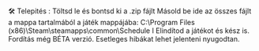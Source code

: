 🛠 Telepités :
Töltsd le és bontsd ki a .zip fájlt
Másold be ide az összes fájlt a mappa tartalmából a játék mappájába:
C:\Program Files (x86)\Steam\steamapps\common\Schedule I
Elindítod a játékot és kész is. Fordítás még BÉTA verzió. Esetleges hibákat lehet jelenteni nyugodtan.
